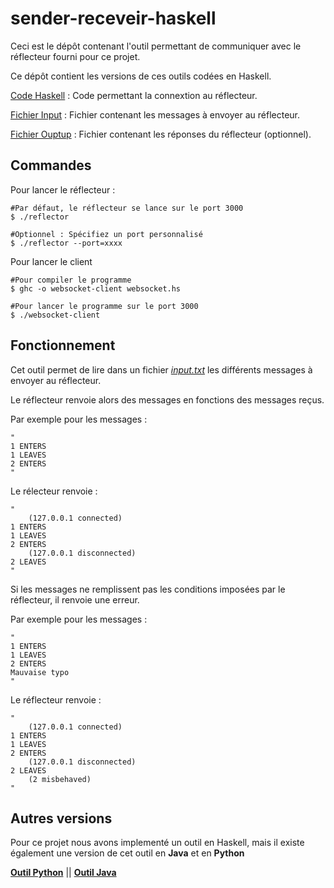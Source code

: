 # sender-receveir-haskell 

Ceci est le dépôt contenant l'outil permettant de communiquer avec le réflecteur fourni pour ce projet. 

Ce dépôt contient les versions de ces outils codées en Haskell. 

[Code Haskell](./websocket.hs) : Code permettant la connextion au réflecteur.

[Fichier Input](./input.txt) : Fichier contenant les messages à envoyer au réflecteur.

[Fichier Ouptup](./output.txt) : Fichier contenant les réponses du réflecteur (optionnel).

## Commandes

Pour lancer le réflecteur : 

```
#Par défaut, le réflecteur se lance sur le port 3000
$ ./reflector

#Optionnel : Spécifiez un port personnalisé
$ ./reflector --port=xxxx
```

Pour lancer le client 
```
#Pour compiler le programme
$ ghc -o websocket-client websocket.hs

#Pour lancer le programme sur le port 3000
$ ./websocket-client
```

## Fonctionnement 

Cet outil permet de lire dans un fichier [*input.txt*](./input.txt) les différents messages à envoyer au réflecteur.  

Le réflecteur renvoie alors des messages en fonctions des messages reçus. 

Par exemple pour les messages : 

    "
    1 ENTERS 
    1 LEAVES
    2 ENTERS
    "

Le rélecteur renvoie : 

    "
        (127.0.0.1 connected)
    1 ENTERS
    1 LEAVES
    2 ENTERS
        (127.0.0.1 disconnected)
    2 LEAVES
    "


Si les messages ne remplissent pas les conditions imposées par le réflecteur, il renvoie une erreur. 

Par exemple pour les messages : 

    "
    1 ENTERS 
    1 LEAVES
    2 ENTERS
    Mauvaise typo 
    "

Le réflecteur renvoie : 

    "
        (127.0.0.1 connected)
    1 ENTERS
    1 LEAVES
    2 ENTERS
        (127.0.0.1 disconnected)
    2 LEAVES
        (2 misbehaved)
    "

## Autres versions 

Pour ce projet nous avons implementé un outil en Haskell, mais il existe également une version de cet outil en **Java** et en **Python** 

[**Outil Python**](https://gitlab-etu.fil.univ-lille.fr/railroad-dream-team/sender-receiver-python)  || [**Outil Java**](https://gitlab-etu.fil.univ-lille.fr/railroad-dream-team/sender-receiver-java)
